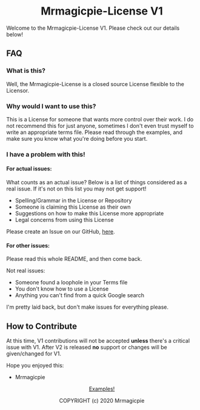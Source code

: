 <link rel="stylesheet" href="https://license.mrmagicpie.xyz/custom-assets/style.css">
<h1 align="center">Mrmagicpie-License V1</h1>

Welcome to the Mrmagicpie-License V1. Please check out our details below!

<h2>FAQ</h2>

<h3>What is this?</h3>

Well, the Mrmagicpie-License is a closed source License flexible to the Licensor.

<h3>Why would I want to use this?</h3>

This is a License for someone that wants more control over their work. I do not recommend this for just anyone, sometimes I don't even trust myself to write an appropriate terms file. Please read through the examples, and make sure you know what you're doing before you start.

<h3>I have a problem with this!</h3>

<h4>For actual issues:</h4>

What counts as an actual issue? Below is a list of things considered as a real issue. If it's not on this list you may not get support!
- Spelling/Grammar in the License or Repository
- Someone is claiming this License as their own
- Suggestions on how to make this License more appropriate
- Legal concerns from using this License

Please create an Issue on our GitHub, [here](https://github.com/mrmagicpie/Mrmagicpie-License/issues).

<h4>For other issues:</h4>

Please read this whole README, and then come back.

Not real issues:
- Someone found a loophole in your Terms file
- You don't know how to use a License
- Anything you can't find from a quick Google search

I'm pretty laid back, but don't make issues for everything please.

<h2>How to Contribute</h2>

At this time, V1 contributions will not be accepted **unless** there's a critical issue with V1. After V2 is released **no** support or changes will be given/changed for V1.

Hope you enjoyed this:
- Mrmagicpie

<p align="center"><a href="https://license.mrmagicpie.xyz/V1/Example" class="button">Examples!</a></p>

<p align="center">COPYRIGHT (c) 2020 Mrmagicpie</p>
